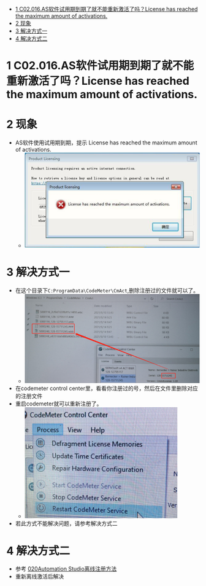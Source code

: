 - [1 C02.016.AS软件试用期到期了就不能重新激活了吗？License has reached the maximum amount of activations.](#_1-c02016as%E8%BD%AF%E4%BB%B6%E8%AF%95%E7%94%A8%E6%9C%9F%E5%88%B0%E6%9C%9F%E4%BA%86%E5%B0%B1%E4%B8%8D%E8%83%BD%E9%87%8D%E6%96%B0%E6%BF%80%E6%B4%BB%E4%BA%86%E5%90%97%EF%BC%9Flicense-has-reached-the-maximum-amount-of-activations)
- [2 现象](#_2-%E7%8E%B0%E8%B1%A1)
- [3 解决方式一](#_3-%E8%A7%A3%E5%86%B3%E6%96%B9%E5%BC%8F%E4%B8%80)
- [4 解决方式二](#_4-%E8%A7%A3%E5%86%B3%E6%96%B9%E5%BC%8F%E4%BA%8C)

# 1 C02.016.AS软件试用期到期了就不能重新激活了吗？License has reached the maximum amount of activations.

# 2 现象

- AS软件使用试用期到期，提示 License has reached the maximum amount of activations.
    - ![Img](../B01_技术_AutomationStudio/FILES/016AS软件试用期到期了就不能重新激活了吗？.md/img-20220530144724.png)

# 3 解决方式一

- 在这个目录下`C:ProgramData\CodeMeter\CmAct`,删除注册过的文件就可以了。
    - ![](FILES/022AS软件试用期到期了就不能重新激活了吗/image-20230406235425049.png)
- 在codemeter control center里，看看你注册过的号，然后在文件里删除对应的注册文件
- 重启codemeter就可以重新注册了。
    - ![](FILES/022AS软件试用期到期了就不能重新激活了吗/image-20230406235558115.png)
- 若此方式不能解决问题，请参考解决方式二

# 4 解决方式二

- 参考 [020Automation Studio离线注册方法](020Automation%20Studio离线注册方法.md)
- 重新离线激活后解决
